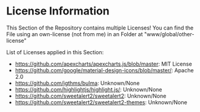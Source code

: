 # License Information

This Section of the Repository contains multiple Licenses! You can find the File using an own-license (not from me) in an Folder at "www/global/other-license"

List of Licenses applied in this Section:
- https://github.com/apexcharts/apexcharts.js/blob/master: MIT License
- https://github.com/google/material-design-icons/blob/master/: Apache 2.0
- https://github.com/jgthms/bulma: Unknown/None
- https://github.com/highlightjs/highlight.js/: Unknown/None
- https://github.com/sweetalert2/sweetalert2: Unknown/None
- https://github.com/sweetalert2/sweetalert2-themes: Unknown/None
